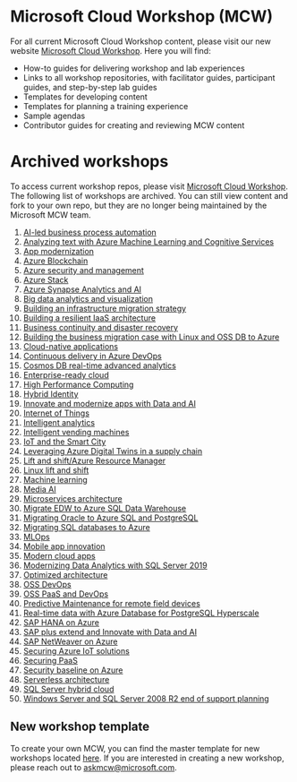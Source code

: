 # Microsoft Cloud Workshop (MCW)
For all current Microsoft Cloud Workshop content, please visit our new website [Microsoft Cloud Workshop](http://microsoftcloudworkshop.com). Here you will find: 
- How-to guides for delivering workshop and lab experiences
- Links to all workshop repositories, with facilitator guides, participant guides, and step-by-step lab guides 
- Templates for developing content
- Templates for planning a training experience
- Sample agendas
- Contributor guides for creating and reviewing MCW content

# Archived workshops
To access current workshop repos, please visit [Microsoft Cloud Workshop](http://microsoftcloudworkshop.com). The following list of workshops are archived. You can still view content and fork to your own repo, but they are no longer being maintained by the Microsoft MCW team. 

1. [AI-led business process automation](https://github.com/microsoft/MCW-AI-led-business-process-automation)
2. [Analyzing text with Azure Machine Learning and Cognitive Services](https://github.com/microsoft/MCW-Analyzing-text-with-Azure-Machine-Learning-and-Cognitive-Services)
1. [App modernization](https://github.com/Microsoft/MCW-App-Modernization)
3. [Azure Blockchain](https://github.com/Microsoft/MCW-Azure-Blockchain)
4. [Azure security and management](https://github.com/Microsoft/MCW-Azure-Security-and-Management)
5. [Azure Stack](https://github.com/microsoft/MCW-Azure-Stack)
6. [Azure Synapse Analytics and AI](https://github.com/microsoft/MCW-Azure-Synapse-Analytics-and-AI)
7. [Big data analytics and visualization](https://github.com/microsoft/MCW-Big-data-analytics-and-visualization)
8. [Building an infrastructure migration strategy](https://github.com/microsoft/MCW-Building-an-infrastructure-migration-strategy)
9. [Building a resilient IaaS architecture](https://github.com/microsoft/MCW-Building-a-resilient-IaaS-architecture)
10. [Business continuity and disaster recovery](https://github.com/Microsoft/MCW-Business-Continuity-and-Disaster-Recovery)
11. [Building the business migration case with Linux and OSS DB to Azure](https://github.com/microsoft/MCW-Building-the-business-migration-case-with-Linux-and-OSS-DB-to-Azure)
12. [Cloud-native applications](https://github.com/Microsoft/MCW-Cloud-native-applications)
13. [Continuous delivery in Azure DevOps](https://github.com/Microsoft/MCW-Continuous-Delivery-in-Azure-DevOps)
14. [Cosmos DB real-time advanced analytics](https://github.com/Microsoft/MCW-Cosmos-DB-Real-Time-Advanced-Analytics)
15. [Enterprise-ready cloud](https://github.com/Microsoft/MCW-Enterprise-Ready-Cloud)
16. [High Performance Computing](https://github.com/microsoft/MCW-High-Performance-Computing)
17. [Hybrid Identity](https://github.com/microsoft/MCW-Hybrid-identity)
18. [Innovate and modernize apps with Data and AI](https://github.com/microsoft/MCW-Innovate-and-modernize-apps-with-Data-and-AI)
19. [Internet of Things](https://github.com/Microsoft/MCW-Internet-of-Things)
20. [Intelligent analytics](https://github.com/Microsoft/MCW-Intelligent-analytics)
21. [Intelligent vending machines](https://github.com/Microsoft/MCW-Intelligent-Vending-Machines)
22. [IoT and the Smart City](https://github.com/microsoft/MCW-IoT-and-the-Smart-City)
23. [Leveraging Azure Digital Twins in a supply chain](https://github.com/microsoft/MCW-Leveraging-Azure-Digital-Twins-in-a-supply-chain)
24. [Lift and shift/Azure Resource Manager](https://github.com/Microsoft/MCW-Lift-and-shift-Azure-Resource-Manager)
25. [Linux lift and shift](https://github.com/Microsoft/MCW-Linux-Lift-and-Shift)
26. [Machine learning](https://github.com/Microsoft/MCW-Machine-learning)
27. [Media AI](https://github.com/Microsoft/MCW-Media-AI)
28. [Microservices architecture](https://github.com/Microsoft/MCW-Microservices-Architecture)
29. [Migrate EDW to Azure SQL Data Warehouse](https://github.com/Microsoft/MCW-Migrate-EDW-to-Azure-SQL-Data-Warehouse)
30. [Migrating Oracle to Azure SQL and PostgreSQL](https://github.com/Microsoft/MCW-Migrating-Oracle-to-Azure-SQL-and-PostgreSQL)
31. [Migrating SQL databases to Azure](https://github.com/microsoft/MCW-Migrating-SQL-databases-to-Azure)
32. [MLOps](https://github.com/microsoft/MCW-ML-Ops)
33. [Mobile app innovation](https://github.com/Microsoft/MCW-Mobile-App-Innovation)
34. [Modern cloud apps](https://github.com/Microsoft/MCW-Modern-Cloud-Apps)
35. [Modernizing Data Analytics with SQL Server 2019](https://github.com/Microsoft/MCW-Modernizing-Data-Analytics-with-SQL-Server-2019)
36. [Optimized architecture](https://github.com/Microsoft/MCW-Optimized-Architecture)
37. [OSS DevOps](https://github.com/Microsoft/MCW-OSS-DevOps)
38. [OSS PaaS and DevOps](https://github.com/Microsoft/MCW-OSS-PaaS-and-DevOps)
39. [Predictive Maintenance for remote field devices](https://github.com/microsoft/MCW-Predictive-Maintenance-for-remote-field-devices)
40. [Real-time data with Azure Database for PostgreSQL Hyperscale](https://github.com/Microsoft/MCW-Real-time-data-with-Azure-Database-for-PostgreSQL-Hyperscale)
41. [SAP HANA on Azure](https://github.com/microsoft/MCW-SAP-HANA-on-Azure/tree/master)
42. [SAP plus extend and Innovate with Data and AI](https://github.com/microsoft/MCW-SAP-plus-extend-and-innovate-with-Data-and-AI)
43. [SAP NetWeaver on Azure](https://github.com/Microsoft/MCW-SAP-NetWeaver-on-Azure)
44. [Securing Azure IoT solutions](https://github.com/microsoft/MCW-Securing-Azure-IoT-solutions)
45. [Securing PaaS](https://github.com/Microsoft/MCW-Securing-PaaS)
46. [Security baseline on Azure](https://github.com/Microsoft/MCW-Security-baseline-on-Azure)
47. [Serverless architecture](https://github.com/Microsoft/MCW-Serverless-Architecture)
48. [SQL Server hybrid cloud](https://github.com/Microsoft/MCW-SQL-Server-hybrid-cloud)
49. [Windows Server and SQL Server 2008 R2 end of support planning](https://github.com/Microsoft/MCW-Windows-Server-and-SQL-Server-2008-R2-End-of-Support-Planning)

## New workshop template
To create your own MCW, you can find the master template for new workshops located [here](https://github.com/Microsoft/MCW-Template-Cloud-Workshop). If you are interested in creating a new workshop, please reach out to askmcw@microsoft.com. 
